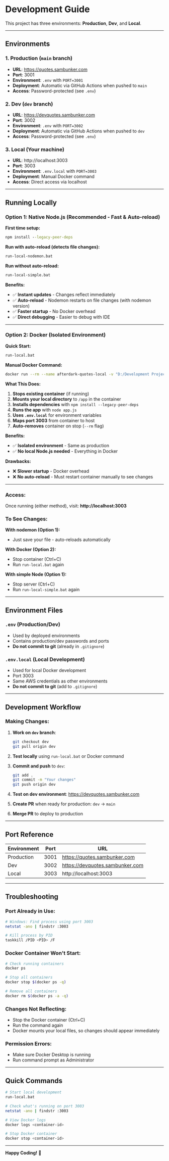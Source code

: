 # Development Guide

This project has three environments: **Production**, **Dev**, and **Local**.

---

## Environments

### 1. **Production** (`main` branch)
- **URL**: https://quotes.sambunker.com
- **Port**: 3001
- **Environment**: `.env` with `PORT=3001`
- **Deployment**: Automatic via GitHub Actions when pushed to `main`
- **Access**: Password-protected (see `.env`)

### 2. **Dev** (`dev` branch)
- **URL**: https://devquotes.sambunker.com
- **Port**: 3002
- **Environment**: `.env` with `PORT=3002`
- **Deployment**: Automatic via GitHub Actions when pushed to `dev`
- **Access**: Password-protected (see `.env`)

### 3. **Local** (Your machine)
- **URL**: http://localhost:3003
- **Port**: 3003
- **Environment**: `.env.local` with `PORT=3003`
- **Deployment**: Manual Docker command
- **Access**: Direct access via localhost

---

## Running Locally

### Option 1: Native Node.js (Recommended - Fast & Auto-reload)

**First time setup:**
```cmd
npm install --legacy-peer-deps
```

**Run with auto-reload (detects file changes):**
```cmd
run-local-nodemon.bat
```

**Run without auto-reload:**
```cmd
run-local-simple.bat
```

**Benefits:**
- ✅ **Instant updates** - Changes reflect immediately
- ✅ **Auto-reload** - Nodemon restarts on file changes (with nodemon version)
- ✅ **Faster startup** - No Docker overhead
- ✅ **Direct debugging** - Easier to debug with IDE

---

### Option 2: Docker (Isolated Environment)

**Quick Start:**
```cmd
run-local.bat
```

**Manual Docker Command:**
```bash
docker run --rm --name afterdark-quotes-local -v "D:/Development Projects/afterdark-quotes-website/:/app" -w /app -p 3003:3003 --env-file .env.local node:18-slim bash -c "npm install --legacy-peer-deps && node app.js"
```

**What This Does:**
1. **Stops existing container** (if running)
2. **Mounts your local directory** to `/app` in the container
3. **Installs dependencies** with `npm install --legacy-peer-deps`
4. **Runs the app** with `node app.js`
5. **Uses `.env.local`** for environment variables
6. **Maps port 3003** from container to host
7. **Auto-removes** container on stop (`--rm` flag)

**Benefits:**
- ✅ **Isolated environment** - Same as production
- ✅ **No local Node.js needed** - Everything in Docker

**Drawbacks:**
- ❌ **Slower startup** - Docker overhead
- ❌ **No auto-reload** - Must restart container manually to see changes

---

### Access:

Once running (either method), visit: **http://localhost:3003**

### To See Changes:

**With nodemon (Option 1):**
- Just save your file - auto-reloads automatically

**With Docker (Option 2):**
- Stop container (Ctrl+C)
- Run `run-local.bat` again

**With simple Node (Option 1):**
- Stop server (Ctrl+C)
- Run `run-local-simple.bat` again

---

## Environment Files

### `.env` (Production/Dev)
- Used by deployed environments
- Contains production/dev passwords and ports
- **Do not commit to git** (already in `.gitignore`)

### `.env.local` (Local Development)
- Used for local Docker development
- Port 3003
- Same AWS credentials as other environments
- **Do not commit to git** (add to `.gitignore`)

---

## Development Workflow

### Making Changes:

1. **Work on `dev` branch**:
   ```bash
   git checkout dev
   git pull origin dev
   ```

2. **Test locally** using `run-local.bat` or Docker command

3. **Commit and push** to `dev`:
   ```bash
   git add .
   git commit -m "Your changes"
   git push origin dev
   ```

4. **Test on dev environment**: https://devquotes.sambunker.com

5. **Create PR** when ready for production: `dev` → `main`

6. **Merge PR** to deploy to production

---

## Port Reference

| Environment | Port | URL |
|-------------|------|-----|
| Production  | 3001 | https://quotes.sambunker.com |
| Dev         | 3002 | https://devquotes.sambunker.com |
| Local       | 3003 | http://localhost:3003 |

---

## Troubleshooting

### Port Already in Use:
```bash
# Windows: Find process using port 3003
netstat -ano | findstr :3003

# Kill process by PID
taskkill /PID <PID> /F
```

### Docker Container Won't Start:
```bash
# Check running containers
docker ps

# Stop all containers
docker stop $(docker ps -q)

# Remove all containers
docker rm $(docker ps -a -q)
```

### Changes Not Reflecting:
- Stop the Docker container (Ctrl+C)
- Run the command again
- Docker mounts your local files, so changes should appear immediately

### Permission Errors:
- Make sure Docker Desktop is running
- Run command prompt as Administrator

---

## Quick Commands

```bash
# Start local development
run-local.bat

# Check what's running on port 3003
netstat -ano | findstr :3003

# View Docker logs
docker logs <container-id>

# Stop Docker container
docker stop <container-id>
```

---

**Happy Coding!** 🚀
